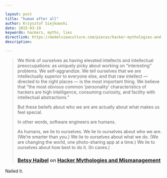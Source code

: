 ```yaml
---

layout: post
title: "human after all"
author: Krzysztof Siejkowski
date: 2015-03-19
keywords: hackers, myths, lies
directlink: https://modelviewculture.com/pieces/hacker-mythologies-and-mismanagement
description: 

---
```


> We think of ourselves as having elevated intellects and intellectual preoccupations: as uniquely picky about working on “interesting” problems. We self-aggrandize. We tell ourselves that we are intellectually superior to everyone else, and that raw intellect — directed to the right places — is the most important thing. We believe that “the most obvious common ‘personality’ characteristics of hackers are high intelligence, consuming curiosity, and facility with intellectual abstractions.”
> 
> But these beliefs about who we are are actually about what makes us feel special.
> 
> In other words, software engineers are humans.
>
> As humans, we lie to ourselves. We lie to ourselves about who we are. (We’re smarter than you.) We lie to ourselves about what we do. (We are changing the world, one photo-sharing app at a time.) We lie to ourselves about how best to do it. (In caves.)
> 
> ### [Betsy Haibel](http://betsyhaibel.com/) on [Hacker Mythologies and Mismanagement](https://modelviewculture.com/pieces/hacker-mythologies-and-mismanagement)

Nailed it.

